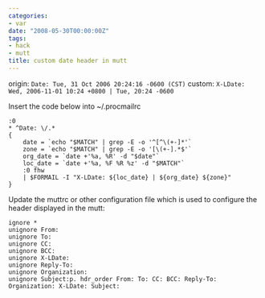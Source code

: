 ```yaml
---
categories:
- var
date: "2008-05-30T00:00:00Z"
tags:
- hack
- mutt
title: custom date header in mutt
---
```


origin: ``Date: Tue, 31 Oct 2006 20:24:16 -0600 (CST)``
custom: ``X-LDate: Wed, 2006-11-01 10:24 +0800 | Tue, 20:24 -0600``

Insert the code below into ~/.procmailrc

    :0
    * ^Date: \/.*
    {
        date = `echo "$MATCH" | grep -E -o '^[^\(+-]*'`
        zone = `echo "$MATCH" | grep -E -o '[\(+-].*$'`
        org_date = `date +'%a, %R' -d "$date"`
        loc_date = `date +'%a, %F %R %z' -d "$MATCH"`
        :0 fhw
        | $FORMAIL -I "X-LDate: ${loc_date} | ${org_date} ${zone}"
    }

Update the muttrc or other configuration file which is used to configure the
header displayed in the mutt:

    ignore *
    unignore From:
    unignore To:
    unignore CC:
    unignore BCC:
    unignore X-LDate:
    unignore Reply-To:
    unignore Organization:
    unignore Subject:p. hdr_order From: To: CC: BCC: Reply-To: Organization: X-LDate: Subject:
